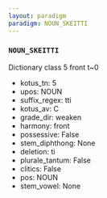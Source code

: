 ```yaml
---
layout: paradigm
paradigm: NOUN_SKEITTI
---
```

### ` NOUN_SKEITTI `

Dictionary class 5 front t~0
* kotus_tn: 5
* upos: NOUN
* suffix_regex: tti
* kotus_av: C
* grade_dir: weaken
* harmony: front
* possessive: False
* stem_diphthong: None
* deletion: ti
* plurale_tantum: False
* clitics: False
* pos: NOUN
* stem_vowel: None
